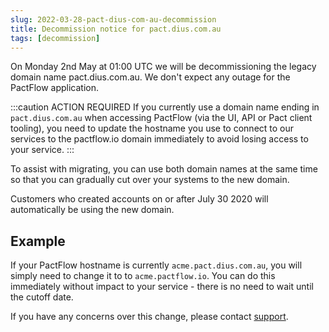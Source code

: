 ```yaml
---
slug: 2022-03-28-pact-dius-com-au-decommission
title: Decommission notice for pact.dius.com.au
tags: [decommission]
---
```


On Monday 2nd May at 01:00 UTC we will be decommissioning the legacy domain name pact.dius.com.au. We don't expect any outage for the PactFlow application.

:::caution ACTION REQUIRED
If you currently use a domain name ending in `pact.dius.com.au` when accessing PactFlow (via the UI, API or Pact client tooling), you need to update the hostname you use to connect to our services to the pactflow.io domain immediately to avoid losing access to your service.
:::

To assist with migrating, you can use both domain names at the same time so that you can gradually cut over your systems to the new domain.

Customers who created accounts on or after July 30 2020 will automatically be using the new domain.

## Example

If your PactFlow hostname is currently `acme.pact.dius.com.au`, you will simply need to change it to to `acme.pactflow.io`. You can do this immediately without impact to your service - there is no need to wait until the cutoff date.

If you have any concerns over this change, please contact [support](mailto:support@pactflow.io).
